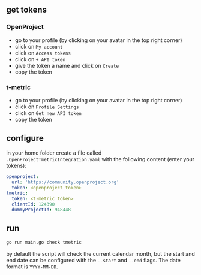 ## get tokens
### OpenProject
- go to your profile (by clicking on your avatar in the top right corner)
- click on `My account`
- click on `Access tokens`
- click on `+ API token`
- give the token a name and click on `Create`
- copy the token

### t-metric
- go to your profile (by clicking on your avatar in the top right corner)
- click on `Profile Settings`
- click on `Get new API token`
- copy the token

## configure

in your home folder create a file called `.OpenProjectTmetricIntegration.yaml` with the following content (enter your tokens):

```yaml
openproject:
  url: 'https://community.openproject.org'
  token: <openproject token>
tmetric:
  token: <t-metric token>
  clientId: 124390
  dummyProjectId: 948448
```

## run

```bash
go run main.go check tmetric
```

by default the script will check the current calendar month, but the start and end date can be configured with the `--start` and `--end` flags. The date format is `YYYY-MM-DD`.

